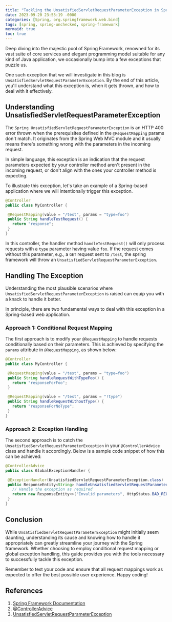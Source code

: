 ```yaml
---
title: "Tackling the UnsatisfiedServletRequestParameterException in Spring Framework: A Complete Guide"
date: 2023-09-20 23:53:19 -0000
categories: [Spring, org.springframework.web.bind]
tags: [spring, spring-unchecked, spring-framework]
mermaid: true
toc: true
---
```



Deep diving into the majestic pool of Spring Framework, renowned for its vast suite of core services and elegant programming model suitable for any kind of Java application, we occasionally bump into a few exceptions that puzzle us.

One such exception that we will investigate in this blog is `UnsatisfiedServletRequestParameterException`. By the end of this article, you'll understand what this exception is, when it gets thrown, and how to deal with it effectively.

## Understanding UnsatisfiedServletRequestParameterException

The `Spring UnsatisfiedServletRequestParameterException` is an HTTP 400 error thrown when the prerequisites defined in the `@RequestMapping` params don't match. It originates from the Spring Web MVC module and it usually means there's something wrong with the parameters in the incoming request.

In simple language, this exception is an indication that the request parameters expected by your controller method aren't present in the incoming request, or don't align with the ones your controller method is expecting.

To illustrate this exception, let's take an example of a Spring-based application where we will intentionally trigger this exception.

```java
@Controller
public class MyController {

 @RequestMapping(value = "/test", params = "type=foo")
 public String handleTestRequest() {
   return "response";
 }
}
```

In this controller, the handler method `handleTestRequest()` will only process requests with a `type` parameter having value `foo`. If the request comes without this parameter, e.g., a `GET` request sent to `/test`, the spring framework will throw an `UnsatisfiedServletRequestParameterException`.

## Handling The Exception

Understanding the most plausible scenarios where `UnsatisfiedServletRequestParameterException` is raised can equip you with a knack to handle it better. 

In principle, there are two fundamental ways to deal with this exception in a Spring-based web application.

### Approach 1: Conditional Request Mapping

The first approach is to modify your `@RequestMapping` to handle requests conditionally based on their parameters. This is achieved by specifying the `params` attribute in `@RequestMapping`, as shown below:

```java
@Controller
public class MyController {

 @RequestMapping(value = "/test", params = "type=foo")
 public String handleRequestWithTypeFoo() {
   return "responseForFoo";
 }

 @RequestMapping(value = "/test", params = "!type")
 public String handleRequestWithoutType() {
   return "responseForNoType";
 }
}
```

### Approach 2: Exception Handling

The second approach is to catch the `UnsatisfiedServletRequestParameterException` in your `@ControllerAdvice` class and handle it accordingly. Below is a sample code snippet of how this can be achieved:

```java
@ControllerAdvice
public class GlobalExceptionHandler {

 @ExceptionHandler(UnsatisfiedServletRequestParameterException.class)
 public ResponseEntity<String> handleUnsatisfiedServletRequestParameterException(UnsatisfiedServletRequestParameterException ex) {
   // Handle the exception as required
   return new ResponseEntity<>("Invalid parameters", HttpStatus.BAD_REQUEST);
 }
}
```

## Conclusion

While `UnsatisfiedServletRequestParameterException` might initially seem daunting, understanding its cause and knowing how to handle it appropriately can greatly streamline your journey with the Spring framework. Whether choosing to employ conditional request mapping or global exception handling, this guide provides you with the tools necessary to successfully tackle this exception.

Remember to test your code and ensure that all request mappings work as expected to offer the best possible user experience. Happy coding!

## References

1. [Spring Framework Documentation](https://docs.spring.io/spring-framework/docs/current/reference/html/web.html#mvc-ann-params)
2. [@ControllerAdvice](https://docs.spring.io/spring-framework/docs/current/javadoc-api/org/springframework/web/bind/annotation/ControllerAdvice.html)
3. [UnsatisfiedServletRequestParameterException](https://docs.spring.io/spring-framework/docs/current/javadoc-api/org/springframework/web/bind/UnsatisfiedServletRequestParameterException.html)
